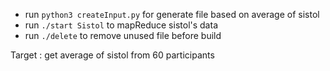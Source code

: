 - run ```python3 createInput.py``` for generate file based on average of sistol  
- run ```./start Sistol``` to mapReduce sistol's data
- run ```./delete``` to remove unused file before build

Target : get average of sistol from 60 participants
